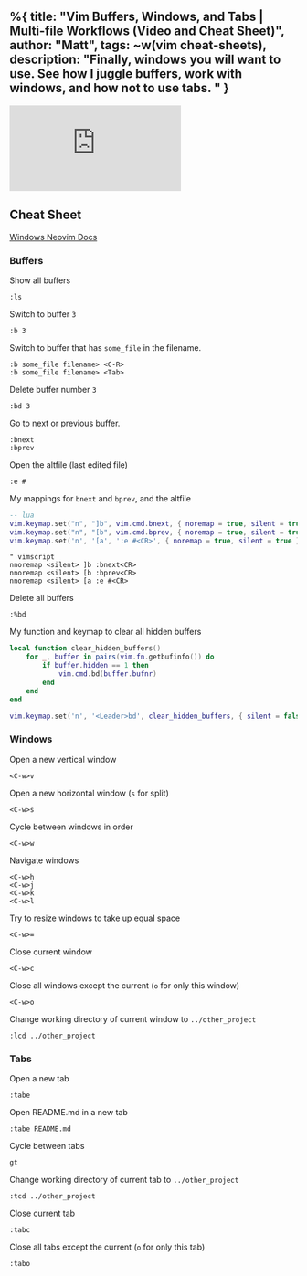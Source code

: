 %{
  title: "Vim Buffers, Windows, and Tabs | Multi-file Workflows (Video and Cheat Sheet)",
  author: "Matt",
  tags: ~w(vim cheat-sheets),
  description: "Finally, windows you will want to use. See how I juggle buffers, work with windows, and how not to use tabs. "
}
---
<iframe
    class="embedded-yt"
    src="https://www.youtube.com/embed/XRIhRhDj3_c?rel=0"
    title="YouTube video player"
    frameborder="0"
    allow="accelerometer; autoplay; clipboard-write; encrypted-media; gyroscope; picture-in-picture; web-share"
    referrerpolicy="strict-origin-when-cross-origin"
    allowfullscreen
>
</iframe>

## Cheat Sheet

[Windows Neovim Docs](https://neovim.io/doc/user/windows.html#_1.-introduction)

### Buffers

Show all buffers
```
:ls
```

Switch to buffer `3`
```
:b 3
```

Switch to buffer that has `some_file` in the filename.
```
:b some_file filename> <C-R>
:b some_file filename> <Tab>
```

Delete buffer number `3`
```
:bd 3
```

Go to next or previous buffer.
```
:bnext
:bprev
```

Open the altfile (last edited file)
```
:e #
```

My mappings for `bnext` and `bprev`, and the altfile
```lua
-- lua
vim.keymap.set("n", "]b", vim.cmd.bnext, { noremap = true, silent = true })
vim.keymap.set("n", "[b", vim.cmd.bprev, { noremap = true, silent = true })
vim.keymap.set('n', '[a', ':e #<CR>', { noremap = true, silent = true })
```
```vimscript
" vimscript
nnoremap <silent> ]b :bnext<CR>
nnoremap <silent> [b :bprev<CR>
nnoremap <silent> [a :e #<CR>
```

Delete all buffers
```
:%bd
```

My function and keymap to clear all hidden buffers
```lua
local function clear_hidden_buffers()
    for _, buffer in pairs(vim.fn.getbufinfo()) do
        if buffer.hidden == 1 then
            vim.cmd.bd(buffer.bufnr)
        end
    end
end

vim.keymap.set('n', '<Leader>bd', clear_hidden_buffers, { silent = false, noremap = true })
```


### Windows

Open a new vertical window
```
<C-w>v
```


Open a new horizontal window (`s` for split)
```
<C-w>s
```

Cycle between windows in order
```
<C-w>w
```

Navigate windows
```
<C-w>h
<C-w>j
<C-w>k
<C-w>l
```

Try to resize windows to take up equal space
```
<C-w>=
```

Close current window
```
<C-w>c
```

Close all windows except the current (`o` for only this window)
```
<C-w>o
```

Change working directory of current window to `../other_project`
```
:lcd ../other_project
```

### Tabs

Open a new tab
```
:tabe
```

Open README.md in a new tab
```
:tabe README.md
```

Cycle between tabs
```
gt
```

Change working directory of current tab to `../other_project`
```
:tcd ../other_project
```

Close current tab
```
:tabc
```

Close all tabs except the current (`o` for only this tab)
```
:tabo
```
